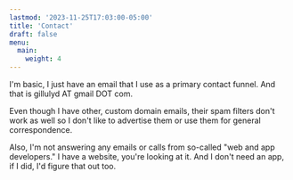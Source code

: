 ```yaml
---
lastmod: '2023-11-25T17:03:00-05:00'
title: 'Contact'
draft: false
menu:
  main:
    weight: 4
---
```


I'm basic, I just have an email that I use as a primary contact funnel. And that is gillulyd AT gmail DOT com.

Even though I have other, custom domain emails, their spam filters don't work as well so I don't like to advertise them or use them for general correspondence.

Also, I'm not answering any emails or calls from so-called "web and app developers." I have a website, you're looking at it. And I don't need an app, if I did, I'd figure that out too.